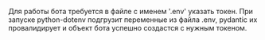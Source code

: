 Для работы бота требуется в файле с именем '.env' указать токен. 
При запуске python-dotenv подгрузит переменные из файла .env, pydantic их провалидирует и объект бота успешно создастся с нужным токеном.
